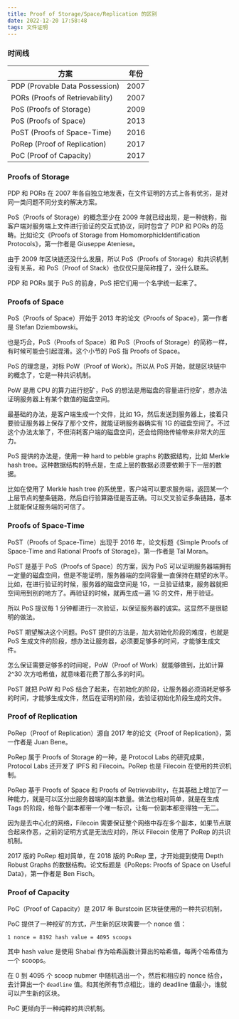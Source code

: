 ```yaml
---
title: Proof of Storage/Space/Replication 的区别
date: 2022-12-20 17:58:48
tags: 文件证明
---
```


### 时间线

|方案|年份|
|-|-|
|PDP (Provable Data Possession)|2007|
|PORs (Proofs of Retrievability)|2007|
|PoS (Proofs of Storage)| 2009|
|PoS (Proofs of Space)|2013|
|PoST (Proofs of Space-Time)|2016|
|PoRep (Proof of Replication)|2017|
|PoC (Proof of Capacity)|2017|

### Proofs of Storage

PDP 和 PORs 在 2007 年各自独立地发表，在文件证明的方式上各有优劣，是对同一类问题不同分支的解决方案。

PoS（Proofs of Storage）的概念至少在 2009 年就已经出现，是一种统称，指客户端对服务端上文件进行验证的交互式协议，同时包含了 PDP 和 PORs 的范畴。比如论文《Proofs of Storage from HomomorphicIdentification Protocols》，第一作者是 Giuseppe Ateniese。

由于 2009 年区块链还没什么发展，所以 PoS（Proofs of Storage）和共识机制没有关系，和 PoS（Proof of Stack）也仅仅只是简称撞了，没什么联系。

PDP 和 PORs 属于 PoS 的前身，PoS 把它们用一个名字统一起来了。

### Proofs of Space

PoS（Proofs of Space）开始于 2013 年的论文《Proofs of Space》，第一作者是 Stefan Dziembowski。

也是巧合，PoS（Proofs of Space）和 PoS（Proofs of Storage）的简称一样，有时候可能会引起混淆。这个小节的 PoS 指 Proofs of Space。

PoS 的理念是，对标 PoW（Proof of Work）。所以从 PoS 开始，就是区块链中的概念了，它是一种共识机制。

PoW 是用 CPU 的算力进行挖矿，PoS 的想法是用磁盘的容量进行挖矿，想办法证明服务器上有某个数值的磁盘空间。

最基础的办法，是客户端生成一个文件，比如 1G，然后发送到服务器上，接着只要验证服务器上保存了那个文件，就能证明服务器确实有 1G 的磁盘空间了。不过这个办法太笨了，不但消耗客户端的磁盘空间，还会给网络传输带来非常大的压力。

PoS 提供的办法是，使用一种 hard to pebble graphs 的数据结构，比如 Merkle hash tree。这种数据结构的特点是，生成上层的数据必须要依赖于下一层的数据。

比如在使用了 Merkle hash tree 的系统里，客户端可以要求服务端，返回某一个上层节点的整条链路，然后自行验算路径是否正确。可以交叉验证多条链路，基本上就能保证服务端的可信了。

### Proofs of Space-Time

PoST（Proofs of Space-Time）出现于 2016 年，论文标题《Simple Proofs of Space-Time and Rational Proofs of Storage》，第一作者是 Tal Moran。

PoST 是基于 PoS（Proofs of Space）的方案，因为 PoS 可以证明服务器端拥有一定量的磁盘空间，但是不能证明，服务器端的空间容量一直保持在期望的水平。比如，在进行验证的时候，服务器的磁盘空间是 1G，一旦验证结束，服务器就把空间用到别的地方了。再验证的时候，就再生成一遍 1G 的文件，用于验证。

所以 PoS 提议每 1 分钟都进行一次验证，以保证服务器的诚实。这显然不是很聪明的做法。

PoST 期望解决这个问题。PoST 提供的方法是，加大初始化阶段的难度，也就是 PoS 生成文件的阶段，想办法让服务器，必须要足够多的时间，才能够生成文件。

怎么保证需要足够多的时间呢，PoW（Proof of Work）就能够做到，比如计算 2^30 次方哈希值，就意味着花费了那么多的时间。

PoST 就把 PoW 和 PoS 结合了起来，在初始化的阶段，让服务器必须消耗足够多的时间，才能够生成文件，然后在证明的阶段，去验证初始化阶段生成的文件。

### Proof of Replication

PoRep（Proof of Replication）源自 2017 年的论文《Proof of Replication》，第一作者是 Juan Bene。

PoRep 属于 Proofs of Storage 的一种，是 Protocol Labs 的研究成果，Protocol Labs 还开发了 IPFS 和 Filecoin。PoRep 也是 Filecoin 在使用的共识机制。

PoRep 基于 Proofs of Space 和 Proofs of Retrievability，在其基础上增加了一种能力，就是可以区分出服务器端的副本数量。做法也相对简单，就是在生成 Tags 的阶段，给每个副本都带一个唯一标识，让每一份副本都变得独一无二。

因为是去中心化的网络，Filecoin 需要保证整个网络中存在多个副本，如果节点联合起来作恶，之前的证明方式是无法应对的，所以 Filecoin 使用了 PoRep 的共识机制。

2017 版的 PoRep 相对简单，在 2018 版的 PoRep 里，才开始提到使用 Depth Robust Graphs 的数据结构。论文标题是《PoReps:  Proofs of Space on Useful Data》，第一作者是 Ben Fisch。

### Proof of Capacity

PoC（Proof of Capacity）是 2017 年 Burstcoin 区块链使用的一种共识机制，

PoC 提供了一种挖矿的方式，产生新的区块需要一个 nonce 值：

```
1 nonce = 8192 hash value = 4095 scoops
```

其中 hash value 是使用 Shabal 作为哈希函数计算出的哈希值，每两个哈希值为一个 scoops。

在 0 到 4095 个 scoop nubmer 中随机选出一个，然后和相应的 nonce 结合，去计算出一个 `deadline` 值。和其他所有节点相比，谁的 deadline 值最小，谁就可以产生新的区块。

PoC 更倾向于一种纯粹的共识机制。

